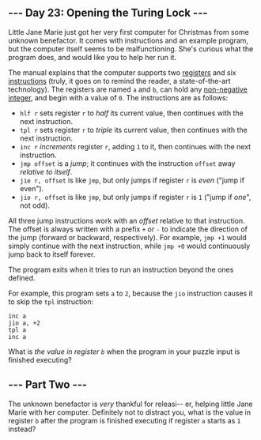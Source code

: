 --- Day 23: Opening the Turing Lock ---
---------------------------------------

Little Jane Marie just got her very first computer for Christmas from some <span title="Definitely not Wintermute.">unknown benefactor</span>. It comes with instructions and an example program, but the computer itself seems to be malfunctioning. She's curious what the program does, and would like you to help her run it.

The manual explains that the computer supports two [registers](https://en.wikipedia.org/wiki/Processor_register) and six [instructions](https://en.wikipedia.org/wiki/Instruction_set) (truly, it goes on to remind the reader, a state-of-the-art technology). The registers are named `a` and `b`, can hold any [non-negative integer](https://en.wikipedia.org/wiki/Natural_number), and begin with a value of `0`. The instructions are as follows:

-   `hlf r` sets register `r` to *half* its current value, then continues with the next instruction.
-   `tpl r` sets register `r` to *triple* its current value, then continues with the next instruction.
-   `inc r` *increments* register `r`, adding `1` to it, then continues with the next instruction.
-   `jmp offset` is a *jump*; it continues with the instruction `offset` away *relative to itself*.
-   `jie r, offset` is like `jmp`, but only jumps if register `r` is *even* ("jump if even").
-   `jio r, offset` is like `jmp`, but only jumps if register `r` is `1` ("jump if *one*", not odd).

All three jump instructions work with an *offset* relative to that instruction. The offset is always written with a prefix `+` or `-` to indicate the direction of the jump (forward or backward, respectively). For example, `jmp +1` would simply continue with the next instruction, while `jmp +0` would continuously jump back to itself forever.

The program exits when it tries to run an instruction beyond the ones defined.

For example, this program sets `a` to `2`, because the `jio` instruction causes it to skip the `tpl` instruction:

    inc a
    jio a, +2
    tpl a
    inc a

What is *the value in register `b`* when the program in your puzzle input is finished executing?

--- Part Two ---
----------------

The unknown benefactor is *very* thankful for releasi-- er, helping little Jane Marie with her computer. Definitely not to distract you, what is the value in register `b` after the program is finished executing if register `a` starts as `1` instead?
